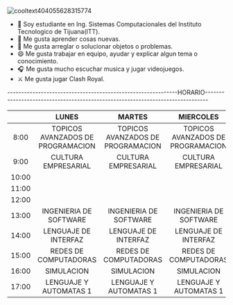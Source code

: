 

![cooltext404055628315774](https://user-images.githubusercontent.com/56365277/153310972-d77a9363-e1f1-4a6b-96ba-01372501dd76.png)

- 🔭 Soy estudiante en Ing. Sistemas Computacionales del Instituto Tecnologico de Tijuana(ITT).
- 📝 Me gusta aprender cosas nuevas.
- 🔨 Me gusta arreglar o solucionar objetos o problemas.
- 😄 Me gusta trabajar en equipo, ayudar y explicar algun tema o conocimiento.
- 🎧 Me gusta mucho escuchar musica y jugar videojuegos.
- ⚔️ Me gusta jugar Clash Royal.


-------------------------------------------------------------HORARIO-------------------------------------------------------------------------------


|       |             **LUNES**             |             **MARTES**            |           **MIERCOLES**           |             **JUEVES**            |            **VIERNES**            |
|:-----:|:---------------------------------:|:---------------------------------:|:---------------------------------:|:---------------------------------:|:---------------------------------:|
|  8:00 | TOPICOS AVANZADOS DE PROGRAMACION | TOPICOS AVANZADOS DE PROGRAMACION | TOPICOS AVANZADOS DE PROGRAMACION | TOPICOS AVANZADOS DE PROGRAMACION | TOPICOS AVANZADOS DE PROGRAMACION |
|  9:00 |        CULTURA EMPRESARIAL        |        CULTURA EMPRESARIAL        |        CULTURA EMPRESARIAL        |        CULTURA EMPRESARIAL        |                                   |
| 10:00 |                                   |                                   |                                   |                                   |                                   |
| 11:00 |                                   |                                   |                                   |                                   |                                   |
| 12:00 |                                   |                                   |                                   |                                   |                                   |
| 13:00 |       INGENIERIA DE SOFTWARE      |       INGENIERIA DE SOFTWARE      |       INGENIERIA DE SOFTWARE      |       INGENIERIA DE SOFTWARE      |       INGENIERIA DE SOFTWARE      |
| 14:00 |       LENGUAJE DE  INTERFAZ       |       LENGUAJE DE  INTERFAZ       |       LENGUAJE DE  INTERFAZ       |       LENGUAJE DE  INTERFAZ       |                                   |
| 15:00 |       REDES DE COMPUTADORAS       |       REDES DE COMPUTADORAS       |       REDES DE COMPUTADORAS       |       REDES DE COMPUTADORAS       |       REDES DE COMPUTADORAS       |
| 16:00 |             SIMULACION            |             SIMULACION            |             SIMULACION            |             SIMULACION            |             SIMULACION            |
| 17:00 |       LENGUAJE Y AUTOMATAS 1      |       LENGUAJE Y AUTOMATAS 1      |       LENGUAJE Y AUTOMATAS 1      |       LENGUAJE Y AUTOMATAS 1      |       LENGUAJE Y AUTOMATAS 1      |
